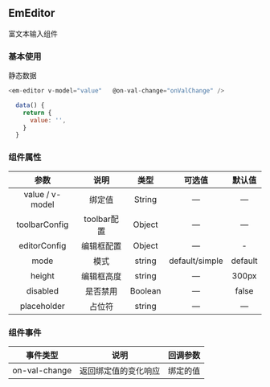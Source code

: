 ## EmEditor

富文本输入组件

### 基本使用

静态数据

````javascript
<em-editor v-model="value"   @on-val-change="onValChange" />

  data() {
    return {
      value: '',
    }
  }
````

### 组件属性

|       参数        |    说明     |   类型    |      可选值       |   默认值   |
|:---------------:|:---------:|:-------:|:--------------:|:-------:|
| value / v-model |    绑定值    | String  |       —        |    —    |
|  toolbarConfig  | toolbar配置 | Object  |       —        |    —    |
|  editorConfig   |   编辑框配置   | Object  |       —        |    -    |
|      mode       |    模式     | string  | default/simple | default |
|     height      |   编辑框高度   | string  |       —        |  300px  |
|    disabled     |   是否禁用    | Boolean |       —        |  false  |
|   placeholder   |    占位符    | string  |       —        |    —    |

### 组件事件

|      事件类型      |     说明     | 回调参数 |
|:--------------:|:----------:|:----:|
| on-val-change  | 返回绑定值的变化响应 | 绑定的值 |
